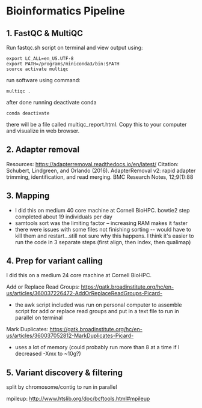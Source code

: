 # Bioinformatics Pipeline

## 1. FastQC & MultiQC

Run fastqc.sh script on terminal and view output using: 

    export LC_ALL=en_US.UTF-8
    export PATH=/programs/miniconda3/bin:$PATH
    source activate multiqc

run software using command: 

    multiqc .

after done running deactivate conda 
    
    conda deactivate
    
there will be a file called multiqc_report.html. Copy this to your computer and visualize in web browser.


## 2. Adapter removal

Resources: https://adapterremoval.readthedocs.io/en/latest/
Citation: Schubert, Lindgreen, and Orlando (2016). AdapterRemoval v2: rapid adapter trimming, identification, and read merging. BMC Research Notes, 12;9(1):88

## 3. Mapping

- I did this on medium 40 core machine at Cornell BioHPC. bowtie2 step completed about 19 individuals per day 
- samtools sort was the limiting factor – increasing RAM makes it faster
- there were issues with some files not finishing sorting -- would have to kill them and restart...still not sure why this happens. I think it's easier to run the code in 3 separate steps (first align, then index, then qualimap)

## 4. Prep for variant calling
 I did this on a medium 24 core machine at Cornell BioHPC.
 
Add or Replace Read Groups:
https://gatk.broadinstitute.org/hc/en-us/articles/360037226472-AddOrReplaceReadGroups-Picard-
- the awk script included was run on personal computer to assemble script for add or replace read groups and put in a text file to run in parallel on terminal

Mark Duplicates:
https://gatk.broadinstitute.org/hc/en-us/articles/360037052812-MarkDuplicates-Picard-
- uses a lot of memory (could probably run more than 8 at a time if I decreased -Xmx to ~10g?)

## 5. Variant discovery & filtering

split by chromosome/contig to run in parallel

mpileup: http://www.htslib.org/doc/bcftools.html#mpileup



